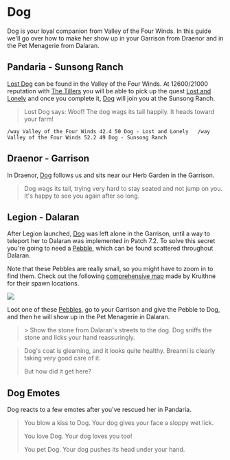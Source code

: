 # Dog

Dog is your loyal companion from Valley of the Four Winds. In this guide we'll go over how to make her show up in your Garrison from Draenor and in the Pet Menagerie from Dalaran.

## Pandaria - Sunsong Ranch

[Lost Dog](https://www.wowdb.com/npcs/59533-lost-dog) can be found in the Valley of the Four Winds. At 12600/21000 reputation with [The Tillers](https://www.wowdb.com/factions/1272-the-tillers) you will be able to pick up the quest [Lost and Lonely](https://www.wowdb.com/quests/30526-lost-and-lonely) and once you complete it, [Dog](https://www.wowdb.com/npcs/59536-dog) will join you at the Sunsong Ranch.

> Lost Dog says: Woof!
> The dog wags its tail happily. It heads toward your farm!

`/way Valley of the Four Winds 42.4 50 Dog - Lost and Lonely   /way Valley of the Four Winds 52.2 49 Dog - Sunsong Ranch`



## Draenor - Garrison

In Draenor, [Dog](https://www.wowdb.com/npcs/87553-dog) follows us and sits near our Herb Garden in the Garrison.

> Dog wags its tail, trying very hard to stay seated and not jump on you. It's happy to see you again after so long.

## Legion - Dalaran

After Legion launched, [Dog](https://www.wowdb.com/npcs/87553-dog) was left alone in the Garrison, until a way to teleport her to Dalaran was implemented in Patch 7.2. To solve this secret you're going to need a [Pebble](https://www.wowdb.com/items/147420-pebble), which can be found scattered throughout Dalaran.

Note that these Pebbles are really small, so you might have to zoom in to find them. Check out the following [comprehensive map](https://warcraft-secrets.com/wp-content/uploads/Dalaran-Loose-Pebbles.jpg) made by Kruithne for their spawn locations.

[![](https://warcraft-secrets.com/wp-content/uploads/Dalaran-Loose-Pebbles.jpg)](https://warcraft-secrets.com/wp-content/uploads/Dalaran-Loose-Pebbles.jpg)

Loot one of these [Pebbles](https://www.wowdb.com/items/147420-pebble), go to your Garrison and give the Pebble to Dog, and then he will show up in the Pet Menagerie in Dalaran.

> \> Show the stone from Dalaran's streets to the dog.
> Dog sniffs the stone and licks your hand reassuringly.

> Dog's coat is gleaming, and it looks quite healthy. Breanni is clearly taking very good care of it.
>
> But how did it get here?

## Dog Emotes

Dog reacts to a few emotes after you've rescued her in Pandaria.

> You blow a kiss to Dog.
> Your dog gives your face a sloppy wet lick.
>
> You love Dog.
> Your dog loves you too!
>
> You pet Dog.
> Your dog pushes its head under your hand.
